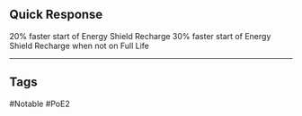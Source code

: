## Quick Response
20% faster start of Energy Shield Recharge
30% faster start of Energy Shield Recharge when not on Full Life

---
## Tags
#Notable
#PoE2
